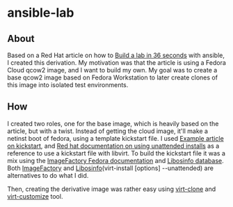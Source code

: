 # ansible-lab

## About
Based on a Red Hat article on how to [Build a lab in 36 seconds][1] with ansible, I created this derivation.
My motivation was that the article is using a Fedora Cloud qcow2 image, and I want to build my own.
My goal was to create a base qcow2 image based on Fedora Workstation to later create clones of this image into isolated test environments.

## How
I created two roles, one for the base image, which is heavily based on the article, but with a twist. Instead of getting the cloud image, it'll make a netinst boot of fedora, using a template kickstart file.
I used [Example article on kickstart][2], and [Red hat documentation on using unattended installs][3] as a reference to use a kickstart file with libvirt.
To build the kickstart file it was a mix using the [ImageFactory Fedora documentation][4] and [Libosinfo database][5].
Both [ImageFactory][6] and [Libosinfo][7](virt-install [options] --unattended) are alternatives to do what I did.

Then, creating the derivative image was rather easy using [virt-clone][9] and [virt-customize][8] tool.

[1]: <https://www.redhat.com/sysadmin/build-VM-fast-ansible> "Build a lab in 36 seconds"
[2]: <https://www.cyberciti.biz/faq/kvm-install-centos-redhat-using-kickstart-ks-cfg/> "Example article on kickstart"
[3]: <https://access.redhat.com/documentation/en-us/red_hat_enterprise_linux/7/html/virtualization_deployment_and_administration_guide/sect-guest_virtual_machine_installation_overview-creating_guests_with_virt_install> "Red hat documentation on using unattended installs"
[4]: <https://docs.stg.fedoraproject.org/en-US/fedora-server/tutorials/imagefactory/> "ImageFactory Fedora documentation"
[5]: <https://gitlab.com/libosinfo/osinfo-db/> "Libosinfo database"
[6]: <https://github.com/redhat-imaging/imagefactory> "ImageFactory"
[7]: <https://gitlab.com/libosinfo/> "Libosinfo"
[8]: <https://access.redhat.com/documentation/en-us/red_hat_enterprise_linux/7/html/virtualization_deployment_and_administration_guide/sect-guest_virtual_machine_disk_access_with_offline_tools-using_virt_customize> "Virt-customize"
[9]: <https://access.redhat.com/documentation/en-us/red_hat_enterprise_linux/7/html/virtualization_deployment_and_administration_guide/cloning-a-vm> "Virt-clone"
